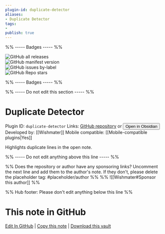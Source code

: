 ```yaml
---
plugin-id: duplicate-detector
aliases:
- Duplicate Detector
tags: 
- 
publish: true
---
```


%% ----- Badges ----- %%

![GitHub all releases](https://img.shields.io/github/downloads/Wishmater/obsidian-plugin-duplicate-detector/total?color=573E7A&logo=github&style=for-the-badge)   
![GitHub manifest version](https://img.shields.io/github/manifest-json/v/Wishmater/obsidian-plugin-duplicate-detector?color=573E7A&logo=github&style=for-the-badge)   
![GitHub issues by-label](https://img.shields.io/github/issues/Wishmater/obsidian-plugin-duplicate-detector/help%20wanted?color=573E7A&logo=github&style=for-the-badge)   
![GitHub Repo stars](https://img.shields.io/github/stars/Wishmater/obsidian-plugin-duplicate-detector?color=573E7A&logo=github&style=for-the-badge)

%% ----- Badges ----- %%

%% ----- Do not edit this section ----- %%

# Duplicate Detector

Plugin ID: `duplicate-detector`
Links: [GitHub repository](https://github.com/Wishmater/obsidian-plugin-duplicate-detector) or [<button id=HH>Open in Obsidian</button>](obsidian://show-plugin?id=duplicate-detector)
Developed by: [[Wishmater]]
Mobile compatible: [[Mobile-compatible plugins|Yes]]

Highlights duplicate lines in the open note.

%% ----- Do not edit anything above this line ----- %% 

%% Does the repository or author have any sponsoring links? Uncomment the next line and add them to the author's note. If they don't, please delete the placeholder tag: #placeholder/author %%
%% ![[Wishmater#Sponsor this author]] %%

%% Hub footer: Please don't edit anything below this line %%

# This note in GitHub

<span class="git-footer">[Edit In GitHub](https://github.dev/obsidian-community/obsidian-hub/blob/main/02%20-%20Community%20Expansions/02.05%20All%20Community%20Expansions/Plugins/duplicate-detector.md "git-hub-edit-note") | [Copy this note](https://raw.githubusercontent.com/obsidian-community/obsidian-hub/main/02%20-%20Community%20Expansions/02.05%20All%20Community%20Expansions/Plugins/duplicate-detector.md "git-hub-copy-note") | [Download this vault](https://github.com/obsidian-community/obsidian-hub/archive/refs/heads/main.zip "git-hub-download-vault") </span>
